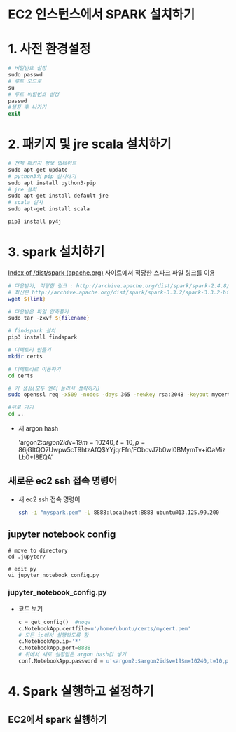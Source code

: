 # EC2 인스턴스에서 SPARK 설치하기

# 1. 사전 환경설정

```powershell
# 비밀번호 설정
sudo passwd
# 루트 모드로
su
# 루트 비밀번호 설정
passwd
#설정 후 나가기
exit
```

# 2. 패키지 및 jre scala 설치하기

```powershell
# 전체 패키지 정보 업데이트
sudo apt-get update
# python3의 pip 설치하기
sudo apt install python3-pip
# jre 설치
sudo apt-get install default-jre
# scala 설치
sudo apt-get install scala

pip3 install py4j
```

# 3. spark 설치하기

[Index of /dist/spark (apache.org)](http://archive.apache.org/dist/spark/) 사이트에서 적당한 스파크 파일 링크를 이용

```powershell
# 다운받기, 적당한 링크 : http://archive.apache.org/dist/spark/spark-2.4.8/spark-2.4.8-bin-hadoop2.7.tgz
# 최신은 http://archive.apache.org/dist/spark/spark-3.3.2/spark-3.3.2-bin-hadoop3.tgz
wget ${link}

# 다운받은 파일 압축풀기
sudo tar -zxvf ${filename}

# findspark 설치
pip3 install findspark
```

```bash
# 디렉토리 만들기
mkdir certs

# 디렉토리로 이동하기
cd certs

# 키 생성(모두 엔터 눌러서 생략하기)
sudo openssl req -x509 -nodes -days 365 -newkey rsa:2048 -keyout mycert.pem -out mycert.pem

#뒤로 가기
cd ..
```

- 새 argon hash

    'argon2:$argon2id$v=19$m=10240,t=10,p=8$6jGItQO7Uwpw5cT9htzAfQ$YYjqrFfn/FObcvJ7b0wI0BMymTv+iOaMizLb0+I8EQA’


## 새로운 ec2 ssh 접속 명령어

- 새 ec2 ssh 접속 명령어

    ```bash
    ssh -i "myspark.pem" -L 8888:localhost:8888 ubuntu@13.125.99.200
    ```



## jupyter notebook config

```docker
# move to directory
cd .jupyter/

# edit py
vi jupyter_notebook_config.py
```

### jupyter_notebook_config.py

- 코드 보기

    ```python
    c = get_config()  #noqa
    c.NotebookApp.certfile=u'/home/ubuntu/certs/mycert.pem'
    # 모든 ip에서 실행하도록 함
    c.NotebookApp.ip='*'
    c.NotebookApp.port=8888
    # 위에서 새로 설정받은 argon hash값 넣기
    conf.NotebookApp.password = u'<argon2:$argon2id$v=19$m=10240,t=10,p=8$6jGItQO7Uwpw5cT9htzAfQ$YYjqrFfn/FObcvJ7b0wI0BMymTv+iOaMizLb0+I8EQA>'
    ```


# 4. Spark 실행하고 설정하기



## EC2에서 spark 실행하기

##
